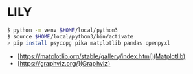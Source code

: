 # LILY

```bash
$ python -m venv $HOME/local/python3
$ source $HOME/local/python3/bin/activate
> pip install psycopg pika matplotlib pandas openpyxl
```

- [https://matplotlib.org/stable/gallery/index.html](Matplotlib)
- [https://graphviz.org/](Graphviz)

